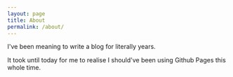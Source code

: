 ```yaml
---
layout: page
title: About
permalink: /about/
---
```


I've been meaning to write a blog for literally years.

It took until today for me to realise I should've been using Github Pages this
whole time.
